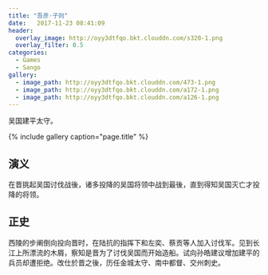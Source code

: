 ```yaml
---
title: "吾彦·子则"
date:   2017-11-23 08:41:09
header:
  overlay_image: http://oyy3dtfqo.bkt.clouddn.com/s320-1.png
  overlay_filter: 0.5
categories:
  - Games
  - Sango
gallery:
  - image_path: http://oyy3dtfqo.bkt.clouddn.com/473-1.png
  - image_path: http://oyy3dtfqo.bkt.clouddn.com/a172-1.png
  - image_path: http://oyy3dtfqo.bkt.clouddn.com/a126-1.png
---
```


吴国建平太守。

{% include gallery caption="page.title" %}

## 演义

在晋挑起吴国讨伐战後，诸多投降的吴国将领中战到最後，直到得知吴国灭亡才投降的将领。

## 正史

西陵的步阐倒向投向晋时，在陆抗的指挥下和左奕、蔡贡等人加入讨伐军。见到长江上所漂流的木屑，察知是晋为了讨伐吴国而开始造船。试向孙皓建议增加建平的兵员却遭拒绝。改仕於晋之後，历任金城太守、南中都督、交州刺史。